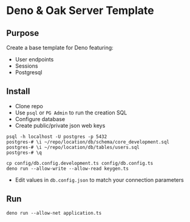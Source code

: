 # Deno & Oak Server Template

## Purpose

Create a base template for Deno featuring:

- User endpoints
- Sessions
- Postgresql

## Install

- Clone repo
- Use `psql` or `PG Admin` to run the creation SQL
- Configure database
- Create public/private json web keys

```shell
psql -h localhost -U postgres -p 5432
postgres-# \i ~/repo/location/db/schema/core_development.sql
postgres-# \i ~/repo/location/db/tables/users.sql
postgres-# \q

cp config/db.config.development.ts config/db.config.ts
deno run --allow-write --allow-read keygen.ts
```

- Edit values in `db.config.json` to match your connection parameters

## Run

`deno run --allow-net application.ts`
